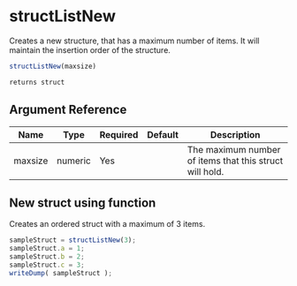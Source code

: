 # structListNew

Creates a new structure, that has a maximum number of items. It will maintain the insertion order of the structure.

```javascript
structListNew(maxsize)
```

```javascript
returns struct
```

## Argument Reference

| Name | Type | Required | Default | Description |
| --- | --- | --- | --- | --- |
| maxsize | numeric | Yes |  | The maximum number of items that this struct will hold. |

## New struct using function

Creates an ordered struct with a maximum of 3 items.

```javascript
sampleStruct = structListNew(3);
sampleStruct.a = 1;
sampleStruct.b = 2;
sampleStruct.c = 3;
writeDump( sampleStruct );
```
